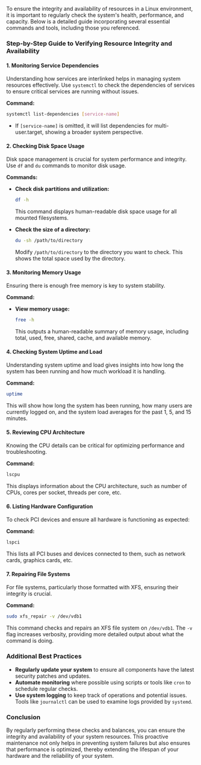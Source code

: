 To ensure the integrity and availability of resources in a Linux environment, it is important to regularly check the system's health, performance, and capacity. Below is a detailed guide incorporating several essential commands and tools, including those you referenced.

### Step-by-Step Guide to Verifying Resource Integrity and Availability

#### 1. **Monitoring Service Dependencies**

Understanding how services are interlinked helps in managing system resources effectively. Use `systemctl` to check the dependencies of services to ensure critical services are running without issues.

**Command:**
```bash
systemctl list-dependencies [service-name]
```
- If `[service-name]` is omitted, it will list dependencies for multi-user.target, showing a broader system perspective.

#### 2. **Checking Disk Space Usage**

Disk space management is crucial for system performance and integrity. Use `df` and `du` commands to monitor disk usage.

**Commands:**
- **Check disk partitions and utilization:**
  ```bash
  df -h
  ```
  This command displays human-readable disk space usage for all mounted filesystems.

- **Check the size of a directory:**
  ```bash
  du -sh /path/to/directory
  ```
  Modify `/path/to/directory` to the directory you want to check. This shows the total space used by the directory.

#### 3. **Monitoring Memory Usage**

Ensuring there is enough free memory is key to system stability.

**Command:**
- **View memory usage:**
  ```bash
  free -h
  ```
  This outputs a human-readable summary of memory usage, including total, used, free, shared, cache, and available memory.

#### 4. **Checking System Uptime and Load**

Understanding system uptime and load gives insights into how long the system has been running and how much workload it is handling.

**Command:**
```bash
uptime
```
This will show how long the system has been running, how many users are currently logged on, and the system load averages for the past 1, 5, and 15 minutes.

#### 5. **Reviewing CPU Architecture**

Knowing the CPU details can be critical for optimizing performance and troubleshooting.

**Command:**
```bash
lscpu
```
This displays information about the CPU architecture, such as number of CPUs, cores per socket, threads per core, etc.

#### 6. **Listing Hardware Configuration**

To check PCI devices and ensure all hardware is functioning as expected:

**Command:**
```bash
lspci
```
This lists all PCI buses and devices connected to them, such as network cards, graphics cards, etc.

#### 7. **Repairing File Systems**

For file systems, particularly those formatted with XFS, ensuring their integrity is crucial.

**Command:**
```bash
sudo xfs_repair -v /dev/vdb1
```
This command checks and repairs an XFS file system on `/dev/vdb1`. The `-v` flag increases verbosity, providing more detailed output about what the command is doing.

### Additional Best Practices

- **Regularly update your system** to ensure all components have the latest security patches and updates.
- **Automate monitoring** where possible using scripts or tools like `cron` to schedule regular checks.
- **Use system logging** to keep track of operations and potential issues. Tools like `journalctl` can be used to examine logs provided by `systemd`.

### Conclusion

By regularly performing these checks and balances, you can ensure the integrity and availability of your system resources. This proactive maintenance not only helps in preventing system failures but also ensures that performance is optimized, thereby extending the lifespan of your hardware and the reliability of your system.